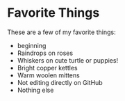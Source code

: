 # Favorite Things

These are a few of my favorite things:

- beginning
- Raindrops on roses
- Whiskers on cute turtle or puppies!
- Bright copper kettles
- Warm woolen mittens
- Not editing directly on GitHub
- Nothing else
